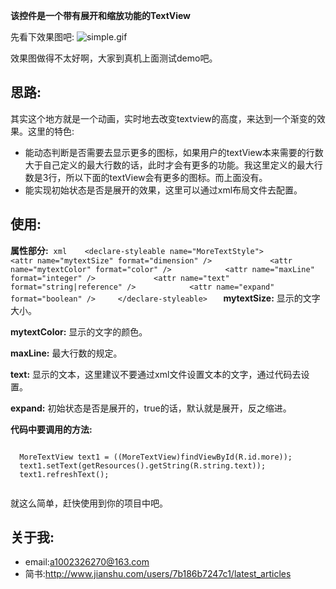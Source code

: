 **该控件是一个带有展开和缩放功能的TextView**

先看下效果图吧:
![simple.gif](https://github.com/1002326270xc/MoreTextView/blob/master/photo/demo.gif)

效果图做得不太好啊，大家到真机上面测试demo吧。

## 思路:
其实这个地方就是一个动画，实时地去改变textview的高度，来达到一个渐变的效果。这里的特色:
- 能动态判断是否需要去显示更多的图标，如果用户的textView本来需要的行数大于自己定义的最大行数的话，此时才会有更多的功能。我这里定义的最大行数是3行，所以下面的textView会有更多的图标。而上面没有。
- 能实现初始状态是否是展开的效果，这里可以通过xml布局文件去配置。

## 使用:   

**属性部分:**
  ```xml
    <declare-styleable name="MoreTextStyle">     
        <attr name="mytextSize" format="dimension" />     
        <attr name="mytextColor" format="color" />    
        <attr name="maxLine" format="integer" />     
        <attr name="text" format="string|reference" />    
        <attr name="expand" format="boolean" />
     </declare-styleable>
   ```
**mytextSize:** 显示的文字大小。

**mytextColor:** 显示的文字的颜色。

**maxLine:** 最大行数的规定。

**text:** 显示的文本，这里建议不要通过xml文件设置文本的文字，通过代码去设置。

**expand:** 初始状态是否是展开的，true的话，默认就是展开，反之缩进。

**代码中要调用的方法:**
  <pre><code>
  MoreTextView text1 = ((MoreTextView)findViewById(R.id.more));
  text1.setText(getResources().getString(R.string.text));
  text1.refreshText();
  </code></pre>

就这么简单，赶快使用到你的项目中吧。

## 关于我:
- email:a1002326270@163.com
- 简书:http://www.jianshu.com/users/7b186b7247c1/latest_articles

